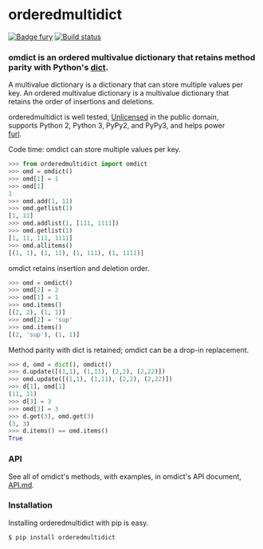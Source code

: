 # orderedmultidict

[![Badge fury](https://badge.fury.io/py/orderedmultidict.svg)](https://pypi.python.org/pypi/orderedmultidict)
[![Build status](https://api.travis-ci.org/gruns/orderedmultidict.svg)](https://travis-ci.org/gruns/orderedmultidict)

### omdict is an ordered multivalue dictionary that retains method parity with Python's [dict](http://docs.python.org/library/stdtypes.html#dict).

A multivalue dictionary is a dictionary that can store multiple values per\
key. An ordered multivalue dictionary is a multivalue dictionary that\
retains the order of insertions and deletions.

orderedmultidict is well tested, [Unlicensed](http://unlicense.org/) in the public domain,\
supports Python 2, Python 3, PyPy2, and PyPy3, and helps power\
[furl](https://github.com/gruns/furl).

Code time: omdict can store multiple values per key.

```python
>>> from orderedmultidict import omdict
>>> omd = omdict()
>>> omd[1] = 1
>>> omd[1]
1
>>> omd.add(1, 11)
>>> omd.getlist(1)
[1, 11]
>>> omd.addlist(1, [111, 1111])
>>> omd.getlist(1)
[1, 11, 111, 1111]
>>> omd.allitems()
[(1, 1), (1, 11), (1, 111), (1, 1111)]
```

omdict retains insertion and deletion order.

```python
>>> omd = omdict()
>>> omd[2] = 2
>>> omd[1] = 1
>>> omd.items()
[(2, 2), (1, 1)]
>>> omd[2] = 'sup'
>>> omd.items()
[(2, 'sup'), (1, 1)]
```

Method parity with dict is retained; omdict can be a drop-in replacement.

```python
>>> d, omd = dict(), omdict()
>>> d.update([(1,1), (1,11), (2,2), (2,22)])
>>> omd.update([(1,1), (1,11), (2,2), (2,22)])
>>> d[1], omd[1]
(11, 11)
>>> d[3] = 3
>>> omd[3] = 3
>>> d.get(3), omd.get(3)
(3, 3)
>>> d.items() == omd.items()
True
```


### API

See all of omdict's methods, with examples, in omdict's API document,\
[API.md](https://github.com/gruns/orderedmultidict/blob/master/API.md).


### Installation

Installing orderedmultidict with pip is easy.

```
$ pip install orderedmultidict
```
